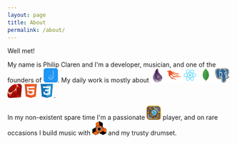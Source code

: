```yaml
---
layout: page
title: About
permalink: /about/
---
```


Well met! 

My name is Philip Claren and I'm a developer, musician, and one of the founders of [<img src="/assets/talk-about-jack.png" width="32" height="32" title="Talk About Jack" />](http://jack.chat).
My daily work is mostly about <img src="/assets/elixir.png" width="32" height="32" title="Elixir" />
                              <img src="/assets/phoenix.png" width="32" height="32" title="Phoenix Framework" />
                              <img src="/assets/react.png" width="32" height="32" title="React" />
                              <img src="/assets/mongodb.png" width="32" height="32" title="MongoDB" />
                              <img src="/assets/postgresql.png" width="32" height="32" title="PostgreSQL" />
                              <img src="/assets/ruby.jpg" width="32" height="32" title="Ruby" />
                              <img src="/assets/html5.png" width="32" height="32" title="HTML5" />
                              <img src="/assets/css3.png" width="32" height="32" title="CSS3" />.


In my non-existent spare time I'm a passionate <img src="/assets/hearthstone.png" width="32" height="32" title="Hearthstone" /> player, and on rare occasions I build music with <img src="/assets/reason.png" width="32" height="32" title="Propellerheads Reason" /> and my trusty drumset.
